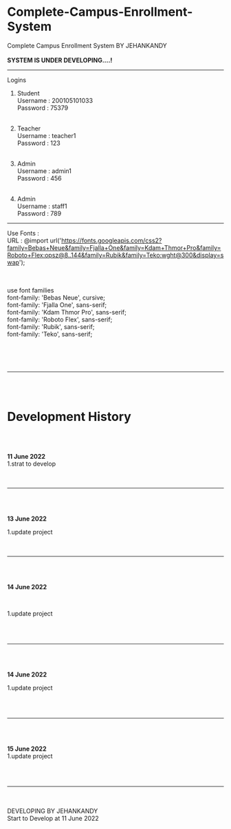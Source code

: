 # Complete-Campus-Enrollment-System
Complete Campus Enrollment System BY JEHANKANDY
<br><br>
<b>SYSTEM IS UNDER DEVELOPING....!</b>
<br>


*****************


Logins<br>
1. Student 
 <br>Username : 200105101033
 <br>Password : 75379
 <br><br>
 
2. Teacher
 <br>Username : teacher1
 <br>Password : 123
  <br><br>
 
3. Admin
 <br>Username : admin1
 <br>Password : 456
   <br><br>
 
4. Admin
 <br>Username : staff1
 <br>Password : 789


**************************************
Use Fonts :<br>
 URL : @import url('https://fonts.googleapis.com/css2?family=Bebas+Neue&family=Fjalla+One&family=Kdam+Thmor+Pro&family=Roboto+Flex:opsz@8..144&family=Rubik&family=Teko:wght@300&display=swap');

<br><br>
    use font families <br>
        font-family: 'Bebas Neue', cursive;<br>
        font-family: 'Fjalla One', sans-serif;<br>
        font-family: 'Kdam Thmor Pro', sans-serif;<br>
        font-family: 'Roboto Flex', sans-serif;<br>
        font-family: 'Rubik', sans-serif;<br>
        font-family: 'Teko', sans-serif;<br><br>

<br><br>
<hr>
<br><br>

# Development History

<br><br>

<b>11 June 2022</b>
 <br>
 1.strat to develop <br>
<br><br>
<hr>
<br><br>

 <b>13 June 2022</b><br>

1.update project<br>
 <br><br>
 <hr>
 <br><br>

 <b>14 June 2022</b>

 <br>

1.update project<br>

 <br><br>
 <hr>
 <br><br>
 
 <b>14 June 2022</b>
 <br>

1.update project<br>
 
 <br><br>
 <hr>
 <br><br>
 
 <b>15 June 2022</b>
 <br>
 1.update project<br>
 
 
 <br><br>
 <hr>
 <br><br>
DEVELOPING BY JEHANKANDY 
<br> Start to Develop at 11 June 2022 
